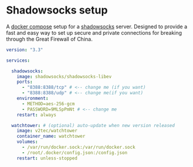# Shadowsocks setup
A [docker compose](https://docs.docker.com/compose/compose-file/) setup for a [shadowsocks](https://github.com/shadowsocks) server. Designed to provide a fast and easy way to set up secure and private connections for breaking through the Great Firewall of China.

```yaml
version: "3.3"

services:

  shadowsocks:
    image: shadowsocks/shadowsocks-libev
    ports:
      - "8388:8388/tcp" # <-- change me (if you want)
      - "8388:8388/udp" # <-- change me(if you want)
    environment:
      - METHOD=aes-256-gcm
      - PASSWORD=9MLSpPmNt # <-- change me
    restart: always

  watchtower: # (optional) auto-update when new version released
    image: v2tec/watchtower
    container_name: watchtower
    volumes:
      - /var/run/docker.sock:/var/run/docker.sock
      - /root/.docker/config.json:/config.json
    restart: unless-stopped
```
